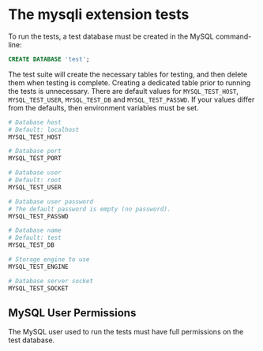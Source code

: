 # The mysqli extension tests

To run the tests, a test database must be created in the MySQL command-line:  
```sql
CREATE DATABASE 'test';
```

The test suite will create the necessary tables for testing, and then delete them when testing is complete. Creating a dedicated table prior to running the tests is unnecessary. There are default values for `MYSQL_TEST_HOST`, `MYSQL_TEST_USER`, `MYSQL_TEST_DB` and `MYSQL_TEST_PASSWD`. If your values differ from the defaults, then environment variables must be set.

```bash
# Database host
# Default: localhost
MYSQL_TEST_HOST

# Database port
MYSQL_TEST_PORT

# Database user
# Default: root
MYSQL_TEST_USER

# Database user password
# The default password is empty (no password).
MYSQL_TEST_PASSWD

# Database name
# Default: test
MYSQL_TEST_DB

# Storage engine to use
MYSQL_TEST_ENGINE

# Database server socket
MYSQL_TEST_SOCKET
```

## MySQL User Permissions

The MySQL user used to run the tests must have full permissions on the test database.
